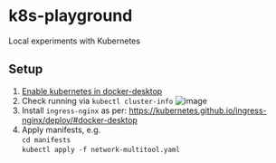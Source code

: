 # k8s-playground

Local experiments with Kubernetes

## Setup

1. [Enable kubernetes in docker-desktop]([url](https://docs.docker.com/desktop/kubernetes/#install-and-turn-on-kubernetes))
2. Check running via `kubectl cluster-info`
![image](https://github.com/user-attachments/assets/c10d5156-9711-43b7-9357-223ca600482a)
3. Install `ingress-nginx` as per: https://kubernetes.github.io/ingress-nginx/deploy/#docker-desktop
4. Apply manifests, e.g.  
   `cd manifests`  
   `kubectl apply -f network-multitool.yaml`
